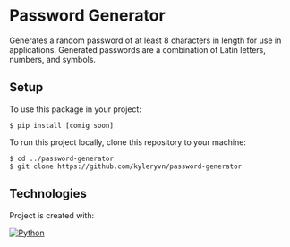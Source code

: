 # Password Generator
Generates a random password of at least 8 characters in length for use in applications. 
Generated passwords are a combination of Latin letters, numbers, and symbols.

## Setup
To use this package in your project:
```
$ pip install [comig soon]
```

To run this project locally, clone this repository to your machine:
```
$ cd ../password-generator
$ git clone https://github.com/kyleryvn/password-generator
```

## Technologies
Project is created with:

[![Python](https://img.shields.io/badge/python-3.10.1-3776AB?logo=python&logoColor=white&style=for-the-badge)](https://www.python.org/)
